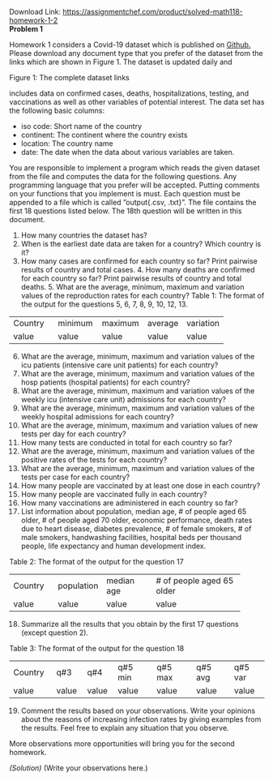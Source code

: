 Download Link: https://assignmentchef.com/product/solved-math118-homework-1-2
<br>
<strong>Problem 1                                                                                                                                                         </strong>

Homework 1 considers a Covid-19 dataset which is published on <a href="https://github.com/owid/covid-19-data/tree/master/public/data">Github</a><a href="https://github.com/owid/covid-19-data/tree/master/public/data">.</a> Please download any document type that you prefer of the dataset from the links which are shown in Figure 1. The dataset is updated daily and

Figure 1: The complete dataset links

includes data on confirmed cases, deaths, hospitalizations, testing, and vaccinations as well as other variables of potential interest. The data set has the following basic columns:

<ul>

 <li>iso code: Short name of the country</li>

 <li>continent: The continent where the country exists</li>

 <li>location: The country name</li>

 <li>date: The date when the data about various variables are taken.</li>

</ul>

You are responsible to implement a program which reads the given dataset from the file and computes the data for the following questions. Any programming language that you prefer will be accepted. Putting comments on your functions that you implement is must. Each question must be appended to a file which is called ”output{.csv, .txt}”. The file contains the first 18 questions listed below. The 18th question will be written in this document.

<ol>

 <li>How many countries the dataset has?</li>

 <li>When is the earliest date data are taken for a country? Which country is it?</li>

 <li>How many cases are confirmed for each country so far? Print pairwise results of country and total cases. 4. How many deaths are confirmed for each country so far? Print pairwise results of country and total deaths. 5. What are the average, minimum, maximum and variation values of the reproduction rates for each country? Table 1: The format of the output for the questions 5, 6, 7, 8, 9, 10, 12, 13.</li>

</ol>

<table width="335">

 <tbody>

  <tr>

   <td width="72">Country</td>

   <td width="71">minimum</td>

   <td width="74">maximum</td>

   <td width="59">average</td>

   <td width="59">variation</td>

  </tr>

  <tr>

   <td width="72">value</td>

   <td width="71">value</td>

   <td width="74">value</td>

   <td width="59">value</td>

   <td width="59">value</td>

  </tr>

 </tbody>

</table>

<ol start="6">

 <li>What are the average, minimum, maximum and variation values of the icu patients (intensive care unit patients) for each country?</li>

 <li>What are the average, minimum, maximum and variation values of the hosp patients (hospital patients) for each country?</li>

 <li>What are the average, minimum, maximum and variation values of the weekly icu (intensive care unit) admissions for each country?</li>

 <li>What are the average, minimum, maximum and variation values of the weekly hospital admissions for each country?</li>

 <li>What are the average, minimum, maximum and variation values of new tests per day for each country?</li>

 <li>How many tests are conducted in total for each country so far?</li>

 <li>What are the average, minimum, maximum and variation values of the positive rates of the tests for each country?</li>

 <li>What are the average, minimum, maximum and variation values of the tests per case for each country?</li>

 <li>How many people are vaccinated by at least one dose in each country?</li>

 <li>How many people are vaccinated fully in each country?</li>

 <li>How many vaccinations are administered in each country so far?</li>

 <li>List information about population, median age, # of people aged 65 older, # of people aged 70 older, economic performance, death rates due to heart disease, diabetes prevalence, # of female smokers, # of male smokers, handwashing facilities, hospital beds per thousand people, life expectancy and human development index.</li>

</ol>

Table 2: The format of the output for the question 17

<table width="390">

 <tbody>

  <tr>

   <td width="72">Country</td>

   <td width="78">population</td>

   <td width="82">median age</td>

   <td width="158"># of people aged 65 older</td>

  </tr>

  <tr>

   <td width="72">value</td>

   <td width="78">value</td>

   <td width="82">value</td>

   <td width="158">value</td>

  </tr>

 </tbody>

</table>

<ol start="18">

 <li>Summarize all the results that you obtain by the first 17 questions (except question 2).</li>

</ol>

Table 3: The format of the output for the question 18

<table width="422">

 <tbody>

  <tr>

   <td width="72">Country</td>

   <td width="46">q#3</td>

   <td width="46">q#4</td>

   <td width="68">q#5 min</td>

   <td width="70">q#5 max</td>

   <td width="65">q#5 avg</td>

   <td width="56">q#5 var</td>

  </tr>

  <tr>

   <td width="72">value</td>

   <td width="46">value</td>

   <td width="46">value</td>

   <td width="68">value</td>

   <td width="70">value</td>

   <td width="65">value</td>

   <td width="56">value</td>

  </tr>

 </tbody>

</table>

<ol start="19">

 <li>Comment the results based on your observations. Write your opinions about the reasons of increasing infection rates by giving examples from the results. Feel free to explain any situation that you observe.</li>

</ol>

More observations more opportunities will bring you for the second homework.

<em>(Solution) </em>(Write your observations here.)